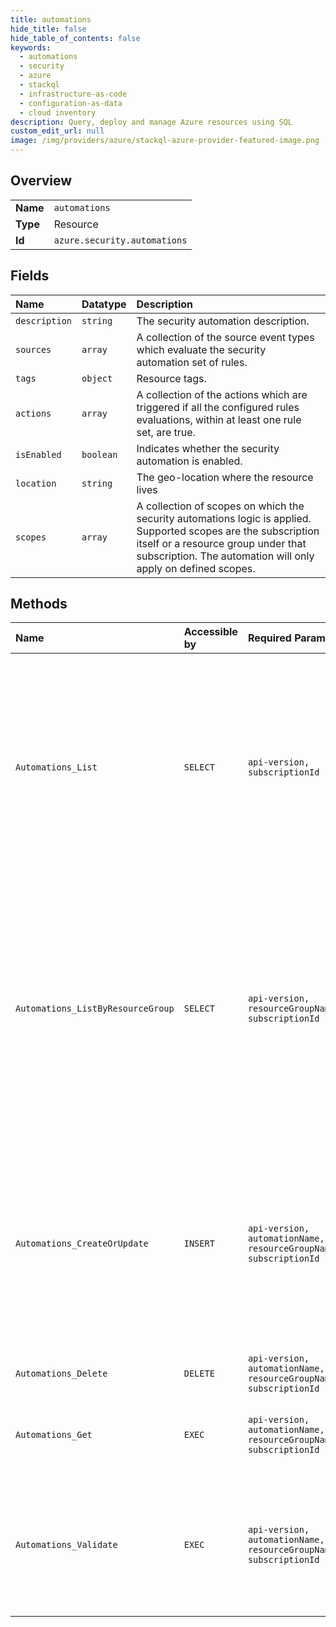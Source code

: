 ```yaml
---
title: automations
hide_title: false
hide_table_of_contents: false
keywords:
  - automations
  - security
  - azure    
  - stackql
  - infrastructure-as-code
  - configuration-as-data
  - cloud inventory
description: Query, deploy and manage Azure resources using SQL
custom_edit_url: null
image: /img/providers/azure/stackql-azure-provider-featured-image.png
---
```

  
    

## Overview
<table><tbody>
<tr><td><b>Name</b></td><td><code>automations</code></td></tr>
<tr><td><b>Type</b></td><td>Resource</td></tr>
<tr><td><b>Id</b></td><td><code>azure.security.automations</code></td></tr>
</tbody></table>

## Fields
| Name | Datatype | Description |
|:-----|:---------|:------------|
| `description` | `string` | The security automation description. |
| `sources` | `array` | A collection of the source event types which evaluate the security automation set of rules. |
| `tags` | `object` | Resource tags. |
| `actions` | `array` | A collection of the actions which are triggered if all the configured rules evaluations, within at least one rule set, are true. |
| `isEnabled` | `boolean` | Indicates whether the security automation is enabled. |
| `location` | `string` | The geo-location where the resource lives |
| `scopes` | `array` | A collection of scopes on which the security automations logic is applied. Supported scopes are the subscription itself or a resource group under that subscription. The automation will only apply on defined scopes. |
## Methods
| Name | Accessible by | Required Params | Description |
|:-----|:--------------|:----------------|:------------|
| `Automations_List` | `SELECT` | `api-version, subscriptionId` | Lists all the security automations in the specified subscription. Use the 'nextLink' property in the response to get the next page of security automations for the specified subscription. |
| `Automations_ListByResourceGroup` | `SELECT` | `api-version, resourceGroupName, subscriptionId` | Lists all the security automations in the specified resource group. Use the 'nextLink' property in the response to get the next page of security automations for the specified resource group. |
| `Automations_CreateOrUpdate` | `INSERT` | `api-version, automationName, resourceGroupName, subscriptionId` | Creates or updates a security automation. If a security automation is already created and a subsequent request is issued for the same automation id, then it will be updated. |
| `Automations_Delete` | `DELETE` | `api-version, automationName, resourceGroupName, subscriptionId` | Deletes a security automation. |
| `Automations_Get` | `EXEC` | `api-version, automationName, resourceGroupName, subscriptionId` | Retrieves information about the model of a security automation. |
| `Automations_Validate` | `EXEC` | `api-version, automationName, resourceGroupName, subscriptionId` | Validates the security automation model before create or update. Any validation errors are returned to the client. |
